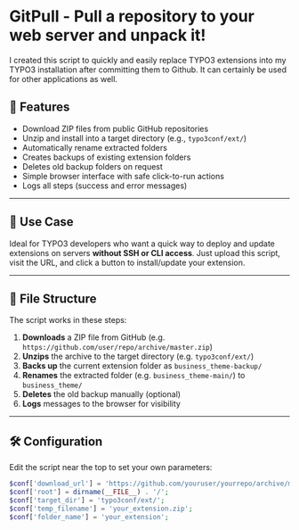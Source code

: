 # GitPull - Pull a repository to your web server and unpack it!

I created this script to quickly and easily replace TYPO3 extensions into my TYPO3 installation after committing them to Github. It can certainly be used for other applications as well.

## 🚀 Features

- Download ZIP files from public GitHub repositories
- Unzip and install into a target directory (e.g., `typo3conf/ext/`)
- Automatically rename extracted folders
- Creates backups of existing extension folders
- Deletes old backup folders on request
- Simple browser interface with safe click-to-run actions
- Logs all steps (success and error messages)

---

## 🧩 Use Case

Ideal for TYPO3 developers who want a quick way to deploy and update extensions on servers **without SSH or CLI access**. Just upload this script, visit the URL, and click a button to install/update your extension.

---

## 📁 File Structure

The script works in these steps:

1. **Downloads** a ZIP file from GitHub (e.g. `https://github.com/user/repo/archive/master.zip`)
2. **Unzips** the archive to the target directory (e.g. `typo3conf/ext/`)
3. **Backs up** the current extension folder as `business_theme-backup/`
4. **Renames** the extracted folder (e.g. `business_theme-main/`) to `business_theme/`
5. **Deletes** the old backup manually (optional)
6. **Logs** messages to the browser for visibility

---

## 🛠 Configuration

Edit the script near the top to set your own parameters:

```php
$conf['download_url'] = 'https://github.com/youruser/yourrepo/archive/main.zip';
$conf['root'] = dirname(__FILE__) . '/';
$conf['target_dir'] = 'typo3conf/ext/';
$conf['temp_filename'] = 'your_extension.zip';
$conf['folder_name'] = 'your_extension';
